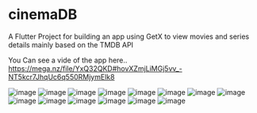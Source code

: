 # cinemaDB
A Flutter Project for building an app using GetX to view movies and series details mainly based on the TMDB API

You Can see a vide of the app here.. https://mega.nz/file/YxQ32QKD#hovXZmjLiMGj5vv_-NT5kcr7JhqUc6q550RMjymElk8


![image](https://raw.github.com/Sayed1199/CinemaDB/main/Screenshots/vlcsnap-2022-07-26-02h43m58s021.png)
![image](https://github.com/Sayed1199/CinemaDB/main/Screenshots/vlcsnap-2022-07-26-02h44m03s213.png)
![image](https://raw.github.com/Sayed1199/CinemaDB/main/Screenshots/vlcsnap-2022-07-26-02h44m10s663.png)
![image](https://raw.github.com/Sayed1199/CinemaDB/main/Screenshots/vlcsnap-2022-07-26-02h44m28s980.png)
![image](https://raw.github.com/Sayed1199/CinemaDB/main/Screenshots/vlcsnap-2022-07-26-02h44m32s085.png)
![image](https://raw.github.com/Sayed1199/CinemaDB/main/Screenshots/vlcsnap-2022-07-26-02h44m43s588.png)
![image](https://raw.github.com/Sayed1199/CinemaDB/main/Screenshots/vlcsnap-2022-07-26-02h44m59s188.png)
![image](https://raw.github.com/Sayed1199/CinemaDB/main/Screenshots/vlcsnap-2022-07-26-02h45m02s486.png)
![image](https://raw.github.com/Sayed1199/CinemaDB/main/Screenshots/vlcsnap-2022-07-26-02h46m05s323.png)
![image](https://raw.github.com/Sayed1199/CinemaDB/main/Screenshots/vlcsnap-2022-07-26-02h46m30s677.png)
![image](https://raw.github.com/Sayed1199/CinemaDB/main/Screenshots/vlcsnap-2022-07-26-02h47m36s963.png)
![image](https://raw.github.com/Sayed1199/CinemaDB/main/Screenshots/vlcsnap-2022-07-26-02h47m46s908.png)
![image](https://raw.github.com/Sayed1199/CinemaDB/main/Screenshots/vlcsnap-2022-07-26-02h46m30s677.png)
![image](https://raw.github.com/Sayed1199/CinemaDB/main/Screenshots/vlcsnap-2022-07-26-02h48m11s343.png)


